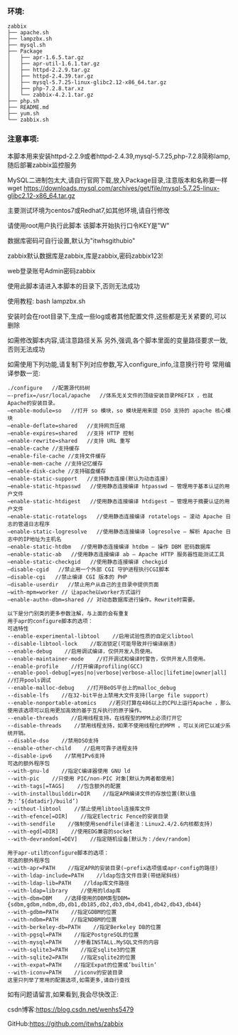 ### 环境:

```.
zabbix
├── apache.sh
├── lampzbx.sh
├── mysql.sh
├── Package
│   ├── apr-1.6.5.tar.gz
│   ├── apr-util-1.6.1.tar.gz
│   ├── httpd-2.2.9.tar.gz
│   ├── httpd-2.4.39.tar.gz
│   ├── mysql-5.7.25-linux-glibc2.12-x86_64.tar.gz
│   ├── php-7.2.8.tar.xz
│   └── zabbix-4.2.1.tar.gz
├── php.sh
├── README.md
├── yum.sh
└── zabbix.sh
```

### 注意事项:

本脚本用来安装httpd-2.2.9或者httpd-2.4.39,mysql-5.7.25,php-7.2.8简称lamp,随后部署zabbix监控服务

MySQL二进制包太大,请自行官网下载,放入Package目录,注意版本和名称要一样
wget https://downloads.mysql.com/archives/get/file/mysql-5.7.25-linux-glibc2.12-x86_64.tar.gz

主要测试环境为centos7或Redhat7,如其他环境,请自行修改

请使用root用户执行此脚本
该脚本开始执行口令KEY是"W"

数据库密码可自行设置,默认为"itwhsgithubio"

zabbix默认数据库是zabbix,库是zabbix,密码zabbix123!

web登录账号Admin密码zabbix

使用此脚本请进入本脚本的目录下,否则无法成功

使用教程:
    bash lampzbx.sh

安装时会在root目录下,生成一些log或者其他配置文件,这些都是无关紧要的,可以删除

如需修改脚本内容,请注意路径关系
另外,强调,各个脚本里面的变量路径要求一致,否则无法成功

如需使用下列功能,请复制下列对应参数,写入configure_info,注意换行符号
常用编译参数一览:

```
./configure   //配置源代码树
–-prefix=/usr/local/apache   //体系无关文件的顶级安装目录PREFIX ，也就Apache的安装目录。
–enable-module=so   //打开 so 模块，so 模块是用来提 DSO 支持的 apache 核心模块
–enable-deflate=shared   //支持网页压缩
–enable-expires=shared   //支持 HTTP 控制
–enable-rewrite=shared   //支持 URL 重写
–enable-cache //支持缓存
–enable-file-cache //支持文件缓存
–enable-mem-cache //支持记忆缓存
–enable-disk-cache //支持磁盘缓存
–enable-static-support   //支持静态连接(默认为动态连接)
–enable-static-htpasswd   //使用静态连接编译 htpasswd – 管理用于基本认证的用户文件
–enable-static-htdigest   //使用静态连接编译 htdigest – 管理用于摘要认证的用户文件
–enable-static-rotatelogs   //使用静态连接编译 rotatelogs – 滚动 Apache 日志的管道日志程序
–enable-static-logresolve   //使用静态连接编译 logresolve – 解析 Apache 日志中的IP地址为主机名
–enable-static-htdbm   //使用静态连接编译 htdbm – 操作 DBM 密码数据库
–enable-static-ab   //使用静态连接编译 ab – Apache HTTP 服务器性能测试工具
–enable-static-checkgid   //使用静态连接编译 checkgid
–disable-cgid   //禁止用一个外部 CGI 守护进程执行CGI脚本
–disable-cgi   //禁止编译 CGI 版本的 PHP
–disable-userdir   //禁止用户从自己的主目录中提供页面
–with-mpm=worker // 让apache以worker方式运行
–enable-authn-dbm=shared // 对动态数据库进行操作。Rewrite时需要。

以下是分门别类的更多参数注解，与上面的会有重复
用于apr的configure脚本的选项：
可选特性
--enable-experimental-libtool    //启用试验性质的自定义libtool
--disable-libtool-lock    //取消锁定(可能导致并行编译崩溃)
--enable-debug    //启用调试编译，仅供开发人员使用。
--enable-maintainer-mode    //打开调试和编译时警告，仅供开发人员使用。
--enable-profile    //打开编译profiling(GCC)
--enable-pool-debug[=yes|no|verbose|verbose-alloc|lifetime|owner|all]    //打开pools调试
--enable-malloc-debug    //打开BeOS平台上的malloc_debug
--disable-lfs    //在32-bit平台上禁用大文件支持(large file support)
--enable-nonportable-atomics    //若只打算在486以上的CPU上运行Apache ，那么使用该选项可以启用更加高效的基于互斥执行的原子操作。
--enable-threads    //启用线程支持，在线程型的MPM上必须打开它
--disable-threads    //禁用线程支持，如果不使用线程化的MPM ，可以关闭它以减少系统开销。
--disable-dso    //禁用DSO支持
--enable-other-child    //启用可靠子进程支持
--disable-ipv6    //禁用IPv6支持
可选的额外程序包
--with-gnu-ld    //指定C编译器使用 GNU ld
--with-pic    //只使用 PIC/non-PIC 对象[默认为两者都使用]
--with-tags[=TAGS]    //包含额外的配置
--with-installbuilddir=DIR    //指定APR编译文件的存放位置(默认值为：’${datadir}/build’)
--without-libtool    //禁止使用libtool连接库文件
--with-efence[=DIR]    //指定Electric Fence的安装目录
--with-sendfile    //强制使用sendfile(译者注：Linux2.4/2.6内核都支持)
--with-egd[=DIR]    //使用EDG兼容的socket
--with-devrandom[=DEV]    //指定随机设备[默认为：/dev/random]

用于apr-util的configure脚本的选项：
可选的额外程序包
--with-apr=PATH    //指定APR的安装目录(–prefix选项值或apr-config的路径)
--with-ldap-include=PATH    //ldap包含文件目录(带结尾斜线)
--with-ldap-lib=PATH    //ldap库文件路径
--with-ldap=library    //使用的ldap库
--with-dbm=DBM    //选择使用的DBM类型DBM={sdbm,gdbm,ndbm,db,db1,db185,db2,db3,db4,db41,db42,db43,db44}
--with-gdbm=PATH    //指定GDBM的位置
--with-ndbm=PATH    //指定NDBM的位置
--with-berkeley-db=PATH    //指定Berkeley DB的位置
--with-pgsql=PATH    //指定PostgreSQL的位置
--with-mysql=PATH    //参看INSTALL.MySQL文件的内容
--with-sqlite3=PATH    //指定sqlite3的位置
--with-sqlite2=PATH    //指定sqlite2的位置
--with-expat=PATH    //指定Expat的位置或’builtin’
--with-iconv=PATH    //iconv的安装目录
这里只列举了常用的配置选项,如需更多,请自行查找
```

如有问题请留言,如果看到,我会尽快改正:

csdn博客:https://blog.csdn.net/wenhs5479

GitHub:https://github.com/itwhs/zabbix
